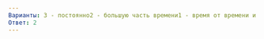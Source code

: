 ```yaml
---
Варианты: 3 - постоянно2 - большую часть времени1 - время от времени и не так часто0 - только иногда
Ответ: 2
---
```

